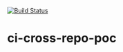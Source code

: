 [![Build Status](https://dev.azure.com/skejven/PoC/_apis/build/status/Skejven.ci-cross-repo-poc?branchName=master)](https://dev.azure.com/skejven/PoC/_build/latest?definitionId=10&branchName=master)

# ci-cross-repo-poc
